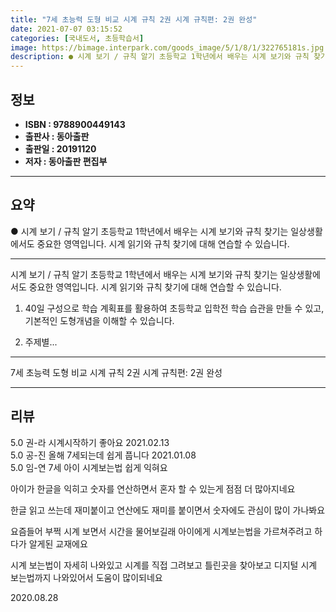 ```yaml
---
title: "7세 초능력 도형 비교 시계 규칙 2권 시계 규칙편: 2권 완성"
date: 2021-07-07 03:15:52
categories: [국내도서, 초등학습서]
image: https://bimage.interpark.com/goods_image/5/1/8/1/322765181s.jpg
description: ● 시계 보기 / 규칙 알기 초등학교 1학년에서 배우는 시계 보기와 규칙 찾기는 일상생활에서도 중요한 영역입니다. 시계 읽기와 규칙 찾기에 대해 연습할 수 있습니다.
---
```


## **정보**

- **ISBN : 9788900449143**
- **출판사 : 동아출판**
- **출판일 : 20191120**
- **저자 : 동아출판 편집부**

------



## **요약**

●  시계 보기 / 규칙 알기 초등학교 1학년에서 배우는 시계 보기와 규칙 찾기는 일상생활에서도 중요한 영역입니다. 시계 읽기와 규칙 찾기에 대해 연습할 수 있습니다.

------

시계 보기 / 규칙 알기
초등학교 1학년에서 배우는 시계 보기와 규칙 찾기는 일상생활에서도 중요한 영역입니다. 시계 읽기와 규칙 찾기에 대해 연습할 수 있습니다. 

1) 40일 구성으로 학습 계획표를 활용하여 초등학교 입학전 학습 습관을 만들 수 있고, 기본적인 도형개념을 이해할 수 있습니다. 

2) 주제별... 

------


7세 초능력 도형 비교 시계 규칙 2권 시계 규칙편: 2권 완성 

------


## **리뷰** 

5.0 권-라 시계시작하기 좋아요 2021.02.13 <br/>5.0 공-진 올해 7세되는데 쉽게 풉니다 2021.01.08 <br/>5.0 임-연 7세 아이 시계보는법 쉽게 익혀요

아이가 한글을 익히고 숫자를 연산하면서
혼자 할 수 있는게 점점 더 많아지네요

한글 읽고 쓰는데 재미붙이고 연산에도 재미를 붙이면서
숫자에도 관심이 많이 가나봐요

요즘들어 부쩍 시계 보면서 시간을 물어보길래 
아이에게 시계보는법을 가르쳐주려고 하다가 알게된 교재에요

시계 보는법이 자세히 나와있고
시계를 직접 그려보고 틀린곳을 찾아보고
디지털 시계 보는법까지 나와있어서 도움이 많이되네요



 2020.08.28 <br/>
